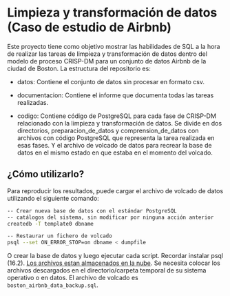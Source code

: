 # Limpieza y transformación de datos (Caso de estudio de Airbnb)

Este proyecto tiene como objetivo mostrar las habilidades de SQL a la hora de realizar las tareas de limpieza y transformación de datos dentro del
 modelo de proceso CRISP-DM para un conjunto de datos Airbnb de la ciudad de Boston. La estructura del repositorio es:

- datos: Contiene el conjunto de datos sin procesar en formato csv.

- documentacion: Contiene el informe que documenta todas las tareas realizadas.

- codigo: Contiene código de PostgreSQL para cada fase de CRISP-DM relacionado con la limpieza y transformación de datos. Se divide
en dos directorios, preparacion_de_datos y comprension_de_datos con archivos con código PostgreSQL que representa la tarea realizada en esas
fases. Y el archivo de volcado de datos para recrear la base de datos en el mismo estado en que estaba en el momento del volcado.


## ¿Cómo utilizarlo?

Para reproducir los resultados, puede cargar el archivo de volcado de datos utilizando el siguiente comando:

```bash
-- Crear nueva base de datos con el estándar PostgreSQL
-- catálogos del sistema, sin modificar por ninguna acción anterior
createdb -T template0 dbname

-- Restaurar un fichero de volcado
psql --set ON_ERROR_STOP=on dbname < dumpfile
```

O crear la base de datos y luego ejecutar cada script. Recordar instalar psql (16.2). [Los archivos estan almacenados en la nube](https://drive.google.com/drive/folders/16q4xgEGPM-RoK31yX8wkQwENX2kmSOQA?usp=sharing). Se
 necesita colocar los archivos descargados en el directorio/carpeta temporal de su sistema operativo o en datos. El archivo de volcado es `boston_airbnb_data_backup.sql`.